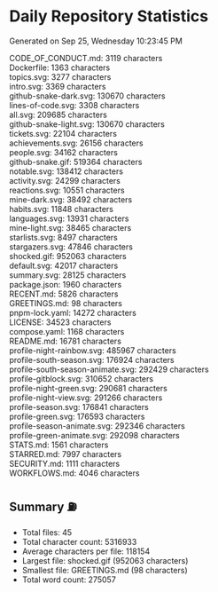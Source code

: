 # Daily Repository Statistics
Generated on Sep 25, Wednesday 10:23:45 PM  

CODE_OF_CONDUCT.md: 3119 characters  
Dockerfile: 1363 characters  
topics.svg: 3277 characters  
intro.svg: 3369 characters  
github-snake-dark.svg: 130670 characters  
lines-of-code.svg: 3308 characters  
all.svg: 209685 characters  
github-snake-light.svg: 130670 characters  
tickets.svg: 22104 characters  
achievements.svg: 26156 characters  
people.svg: 34162 characters  
github-snake.gif: 519364 characters  
notable.svg: 138412 characters  
activity.svg: 24299 characters  
reactions.svg: 10551 characters  
mine-dark.svg: 38492 characters  
habits.svg: 11848 characters  
languages.svg: 13931 characters  
mine-light.svg: 38465 characters  
starlists.svg: 8497 characters  
stargazers.svg: 47846 characters  
shocked.gif: 952063 characters  
default.svg: 42017 characters  
summary.svg: 28125 characters  
package.json: 1960 characters  
RECENT.md: 5826 characters  
GREETINGS.md: 98 characters  
pnpm-lock.yaml: 14272 characters  
LICENSE: 34523 characters  
compose.yaml: 1168 characters  
README.md: 16781 characters  
profile-night-rainbow.svg: 485967 characters  
profile-south-season.svg: 176924 characters  
profile-south-season-animate.svg: 292429 characters  
profile-gitblock.svg: 310652 characters  
profile-night-green.svg: 290681 characters  
profile-night-view.svg: 291266 characters  
profile-season.svg: 176841 characters  
profile-green.svg: 176593 characters  
profile-season-animate.svg: 292346 characters  
profile-green-animate.svg: 292098 characters  
STATS.md: 1561 characters  
STARRED.md: 7997 characters  
SECURITY.md: 1111 characters  
WORKFLOWS.md: 4046 characters  

## Summary ⛽  
- Total files: 45  
- Total character count: 5316933  
- Average characters per file: 118154  
- Largest file: shocked.gif (952063 characters)  
- Smallest file: GREETINGS.md (98 characters)  
- Total word count: 275057  
